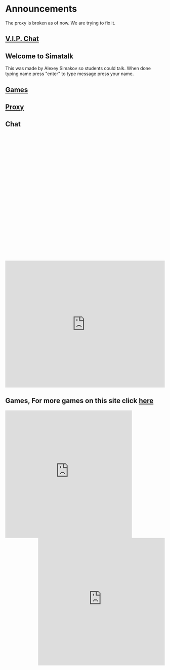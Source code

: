 # Announcements

The proxy is broken as of now. We are trying to fix it.

## [V.I.P. Chat](https://jstrieb.github.io/link-lock/#eyJ2IjoiMC4wLjEiLCJlIjoiQUZET2c2aE1POTVzZzN4eUJkOWF5V21RRlpEN2RUNjB0ZTVvNE93TEJlTlViUUZIRnd0VnpOQkZxVDh2SXlRZUdsN25oSjdBZmF1elFXTy9SWVd4bWJjQ2t3PT0iLCJpIjoiU2NwZkc0dUZ6VDVBTTZ1RSJ9)

## Welcome to Simatalk

This was made by Alexey Simakov so students could talk. When done typing name press "enter"
to type message press your name.

## [Games](https://simatalk.github.io/games)

## [Proxy](https://simatalk.github.io/unblockedweb)


## Chat

<div id="tlkio" data-channel="student-talk" data-theme="theme--minimal" style="width:100%;height:400;"></div><script async src="http://tlk.io/embed.js" type="text/javascript"></script>

<iframe src="https://tlk.io/student-talk" width="100%" height="400" frameborder="0" scrolling="no"></iframe>

## Games, For more games on this site click [here](https://simatalk.github.io/games)
<iframe src="https://scratch.mit.edu/projects/318927435/embed" allowtransparency="true" width="400" height="402" frameborder="0" scrolling="no" align="left" allowfullscreen></iframe>

<iframe src="https://scratch.mit.edu/projects/148769358/embed" allowtransparency="true" width="400" height="402" frameborder="0" scrolling="no" align="right" allowfullscreen></iframe>

## 


